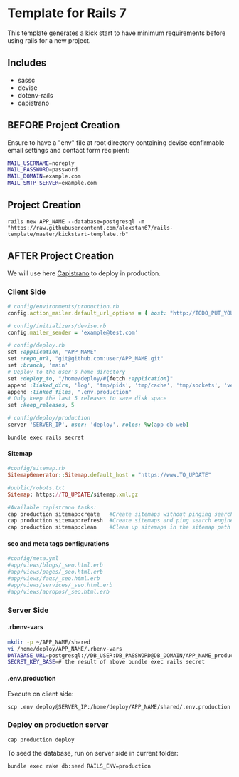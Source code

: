 # Template for Rails 7
This template generates a kick start to have minimum requirements before using rails for a new project.

## Includes

- sassc
- devise
- dotenv-rails
- capistrano

## BEFORE Project Creation

Ensure to have a "env" file at root directory containing devise confirmable email settings and contact form recipient:
````bash
MAIL_USERNAME=noreply
MAIL_PASSWORD=password
MAIL_DOMAIN=example.com
MAIL_SMTP_SERVER=example.com
````

## Project Creation

`rails new APP_NAME --database=postgresql -m "https://raw.githubusercontent.com/alexstan67/rails-template/master/kickstart-template.rb"`

## AFTER Project Creation
We will use here [Capistrano](https://github.com/capistrano/capistrano) to deploy in production.
### Client Side
````ruby
# config/environments/production.rb
config.action_mailer.default_url_options = { host: "http://TODO_PUT_YOUR_DOMAIN_HERE", :protocol => "http" }
````
````ruby
# config/initializers/devise.rb
config.mailer_sender = 'example@test.com'
````
````ruby
# config/deploy.rb
set :application, "APP_NAME"
set :repo_url, "git@github.com:user/APP_NAME.git"
set :branch, 'main'
# Deploy to the user's home directory
set :deploy_to, "/home/deploy/#{fetch :application}"
append :linked_dirs, 'log', 'tmp/pids', 'tmp/cache', 'tmp/sockets', 'vendor/bundle', '.bundle', 'public/system', 'public/uploads'
append :linked_files, ".env.production"
# Only keep the last 5 releases to save disk space
set :keep_releases, 5
````
````ruby
# config/deploy/production
server 'SERVER_IP', user: 'deploy', roles: %w{app db web}
````

`bundle exec rails secret`

#### Sitemap

````ruby
#config/sitemap.rb
SitemapGenerator::Sitemap.default_host = "https://www.TO_UPDATE"
````
````ruby
#public/robots.txt
Sitemap: https://TO_UPDATE/sitemap.xml.gz
````
````bash
#Available capistrano tasks:
cap production sitemap:create   #Create sitemaps without pinging search engines
cap production sitemap:refresh  #Create sitemaps and ping search engines
cap production sitemap:clean    #Clean up sitemaps in the sitemap path
````
#### seo and meta tags configurations
````bash
#config/meta.yml
#app/views/blogs/_seo.html.erb
#app/views/pages/_seo.html.erb
#app/views/faqs/_seo.html.erb
#app/views/services/_seo.html.erb
#app/views/apropos/_seo.html.erb
````

### Server Side
#### .rbenv-vars
````bash
mkdir -p ~/APP_NAME/shared
vi /home/deploy/APP_NAME/.rbenv-vars
DATABASE_URL=postgresql://DB_USER:DB_PASSWORD@DB_DOMAIN/APP_NAME_production
SECRET_KEY_BASE=# the result of above bundle exec rails secret
````
#### .env.production
Execute on client side:

`scp .env deploy@SERVER_IP:/home/deploy/APP_NAME/shared/.env.production`

### Deploy on production server
`cap production deploy`

To seed the database, run on server side in current folder:

`bundle exec rake db:seed RAILS_ENV=production`

